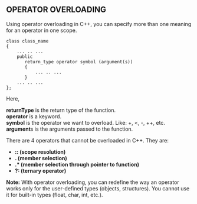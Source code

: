 ## OPERATOR OVERLOADING

Using operator overloading in C++, you can specify more than one meaning for an operator in one scope.

```
class class_name
{
    ... .. ...
    public
       return_type operator symbol (argument(s))
       {
           ... .. ...
       } 
    ... .. ...
};
```
Here,

**returnType** is the return type of the function.<br/>
**operator** is a keyword.<br/>
**symbol** is the operator we want to overload. Like: +, <, -, ++, etc.<br/>
**argument**s is the arguments passed to the function.<br/>

There are 4 operators that cannot be overloaded in C++. They are:

- __:: (scope resolution)__
- __. (member selection)__
- __.* (member selection through pointer to function)__
- __?: (ternary operator)__

**Note:** With operator overloading, you can redefine the way an operator works only for the user-defined types (objects, structures). You cannot use it for built-in types (float, char, int, etc.).
